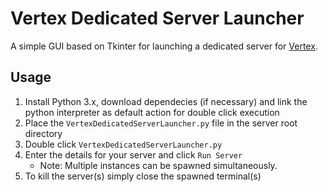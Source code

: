 # Vertex Dedicated Server Launcher
A simple GUI based on Tkinter for launching a dedicated server for [Vertex](https://playvertex.com/).

## Usage
1. Install Python 3.x, download dependecies (if necessary) and link the python interpreter as default action for double click execution
2. Place the `VertexDedicatedServerLauncher.py` file in the server root directory
3. Double click `VertexDedicatedServerLauncher.py`
4. Enter the details for your server and click `Run Server`
    * Note: Multiple instances can be spawned simultaneously.
5. To kill the server(s) simply close the spawned terminal(s)